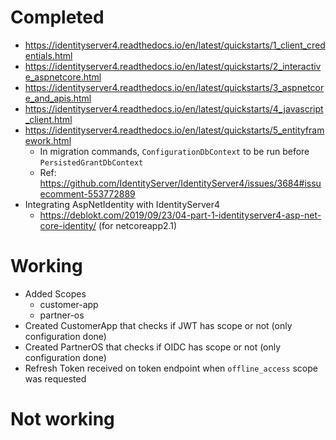 # Completed
- https://identityserver4.readthedocs.io/en/latest/quickstarts/1_client_credentials.html
- https://identityserver4.readthedocs.io/en/latest/quickstarts/2_interactive_aspnetcore.html
- https://identityserver4.readthedocs.io/en/latest/quickstarts/3_aspnetcore_and_apis.html
- https://identityserver4.readthedocs.io/en/latest/quickstarts/4_javascript_client.html
- https://identityserver4.readthedocs.io/en/latest/quickstarts/5_entityframework.html
	- In migration commands, `ConfigurationDbContext` to be run before `PersistedGrantDbContext`
	- Ref: https://github.com/IdentityServer/IdentityServer4/issues/3684#issuecomment-553772889
- Integrating AspNetIdentity with IdentityServer4
	- https://deblokt.com/2019/09/23/04-part-1-identityserver4-asp-net-core-identity/ (for netcoreapp2.1)

# Working
- Added Scopes
	- customer-app
	- partner-os
- Created CustomerApp that checks if JWT has scope or not (only configuration done)
- Created PartnerOS that checks if OIDC has scope or not (only configuration done)
- Refresh Token received on token endpoint when `offline_access` scope was requested

# Not working
